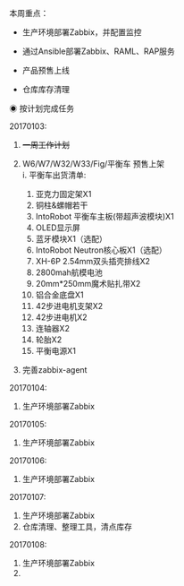 本周重点：

* 生产环境部署Zabbix，并配置监控

* 通过Ansible部署Zabbix、RAML、RAP服务

* 产品预售上线

* 仓库库存清理

◉ 按计划完成任务

20170103:

1. ~~一周工作计划~~
2. W6/W7/W32/W33/Fig/平衡车 预售上架  
   i. 平衡车出货清单:  
   1. 亚克力固定架X1  
   2. 铜柱&螺帽若干  
   3. IntoRobot 平衡车主板\(带超声波模块\)X1  
   4. OLED显示屏  
   5. 蓝牙模块X1（选配）  
   6. IntoRobot Neutron核心板X1（选配）  
   7. XH-6P 2.54mm双头插壳排线X2  
   8. 2800mah航模电池  
   9. 20mm\*250mm魔术贴扎带X2  
   10. 铝合金底盘X1  
   11. 42步进电机支架X2  
   12. 42步进电机X2  
   13. 连轴器X2  
   14. 轮胎X2
   15. 平衡电源X1

1. 完善zabbix-agent

20170104:

1. 生产环境部署Zabbix

20170105:

1. 生产环境部署Zabbix

20170106:

1. 生产环境部署Zabbix

20170107:

1. 生产环境部署Zabbix
2. 仓库清理、整理工具，清点库存

20170108:

1. 生产环境部署Zabbix
2. 


